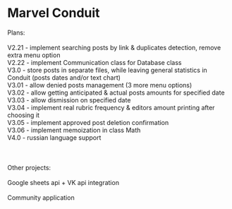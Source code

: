 # Marvel Conduit

Plans:\
\
V2.21 - implement searching posts by link & duplicates detection, remove extra menu option\
V2.22 - implement Communication class for Database class\
V3.0 - store posts in separate files, while leaving general statistics in Conduit (posts dates and/or text chart)\
V3.01 - allow denied posts management (3 more menu options)\
V3.02 - allow getting anticipated & actual posts amounts for specified date\
V3.03 - allow dismission on specified date\
V3.04 - implement real rubric frequency & editors amount printing after choosing it\
V3.05 - implement approved post deletion confirmation\
V3.06 - implement memoization in class Math\
V4.0 - russian language support\
\
\
\
Other projects:\
\
Google sheets api + VK api integration\
\
Community application
